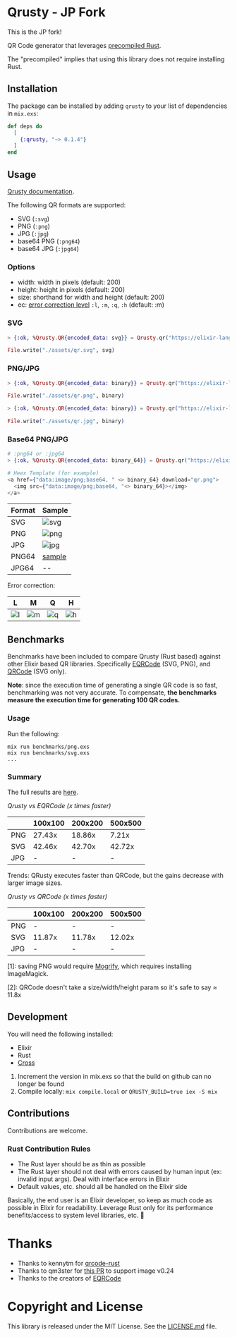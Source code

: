 # Qrusty - JP Fork

This is the JP fork!

QR Code generator that leverages [precompiled Rust](https://github.com/philss/rustler_precompiled).

The "precompiled" implies that using this library does not require installing Rust.

## Installation

The package can be installed by adding `qrusty` to your list of dependencies in `mix.exs`:

```elixir
def deps do
  [
    {:qrusty, "~> 0.1.4"}
  ]
end
```

## Usage

[Qrusty documentation](https://hexdocs.pm/qrusty/Qrusty.html).

The following QR formats are supported:

- SVG (`:svg`)
- PNG (`:png`)
- JPG (`:jpg`)
- base64 PNG (`:png64`)
- base64 JPG (`:jpg64`)

### Options

- width: width in pixels (default: 200)
- height: height in pixels (default: 200)
- size: shorthand for width and height (default: 200)
- ec: [error correction level](https://docs.rs/qrcode/0.6.0/qrcode/types/enum.EcLevel.html#variants) `:l`, `:m`, `:q`, `:h` (default: :m)

### SVG

```elixir
> {:ok, %Qrusty.QR{encoded_data: svg}} = Qrusty.qr("https://elixir-lang.org/", :svg, size: 200)

File.write("./assets/qr.svg", svg)
```

### PNG/JPG

```elixir
> {:ok, %Qrusty.QR{encoded_data: binary}} = Qrusty.qr("https://elixir-lang.org/", :png, width: 200, height: 200)

File.write("./assets/qr.png", binary)

> {:ok, %Qrusty.QR{encoded_data: binary}} = Qrusty.qr("https://elixir-lang.org/", :jpg, width: 200, height: 200)

File.write("./assets/qr.jpg", binary)
```

### Base64 PNG/JPG

```elixir
# :png64 or :jpg64
> {:ok, %Qrusty.QR{encoded_data: binary_64}} = Qrusty.qr("https://elixir-lang.org/", :png64, width: 200, height: 200)

# Heex Template (for example)
<a href={"data:image/png;base64, " <> binary_64} download="qr.png">
  <img src={"data:image/png;base64, "<> binary_64}></img>
</a>
```

| Format | Sample                         |
| ------ | ------------------------------ |
| SVG    | ![ svg ](assets/qr.svg)        |
| PNG    | ![ png ](assets/qr.png)        |
| JPG    | ![ jpg ](assets/qr.jpg)        |
| PNG64  | [ sample ](assets/base65.html) |
| JPG64  | --                             |

Error correction:

| L                          | M                          | Q                          | H                          |
| -------------------------- | -------------------------- | -------------------------- | -------------------------- |
| ![ l ](assets/qr_ec_l.jpg) | ![ m ](assets/qr_ec_m.jpg) | ![ q ](assets/qr_ec_q.jpg) | ![ h ](assets/qr_ec_h.jpg) |

## Benchmarks

Benchmarks have been included to compare Qrusty (Rust based) against other Elixir based QR libraries. Specifically [EQRCode](https://github.com/SiliconJungles/eqrcode) (SVG, PNG), and [QRCode](https://github.com/iodevs/qr_code) (SVG only).

**Note**: since the execution time of generating a single QR code is so fast, benchmarking was not very accurate. To compensate, **the benchmarks measure the execution time for generating 100 QR codes.**

### Usage

Run the following:

```
mix run benchmarks/png.exs
mix run benchmarks/svg.exs
...
```

### Summary

The full results are [here](/BENCHMARKS.md).

_Qrusty vs EQRCode (x times faster)_

|     | 100x100 | 200x200 | 500x500 |
| --- | ------- | ------- | ------- |
| PNG | 27.43x  | 18.86x  | 7.21x   |
| SVG | 42.46x  | 42.70x  | 42.72x  |
| JPG | -       | -       | -       |

Trends: QRusty executes faster than QRCode, but the gains decrease with larger image sizes.

_Qrusty vs QRCode (x times faster)_

|     | 100x100 | 200x200 | 500x500 |
| --- | ------- | ------- | ------- |
| PNG | -       | -       | -       |
| SVG | 11.87x  | 11.78x  | 12.02x  |
| JPG | -       | -       | -       |

[1]: saving PNG would require [Mogrify](https://github.com/elixir-mogrify/mogrify), which requires installing ImageMagick.

[2]: QRCode doesn't take a size/width/height param so it's safe to say ≈ 11.8x

## Development

You will need the following installed:

- Elixir
- Rust
- [Cross](https://github.com/cross-rs/cross)

1. Increment the version in mix.exs so that the build on github can no longer be found
2. Compile locally: `mix compile.local` or `QRUSTY_BUILD=true iex -S mix`

## Contributions

Contributions are welcome.

### Rust Contribution Rules

- The Rust layer should be as thin as possible
- The Rust layer should not deal with errors caused by human input (ex: invalid input args). Deal with interface errors in Elixir
- Default values, etc. should all be handled on the Elixir side

Basically, the end user is an Elixir developer, so keep as much code as possible in Elixir for readability. Leverage Rust only for its performance benefits/access to system level libraries, etc. 🙏

# Thanks

- Thanks to kennytm for [qrcode-rust](https://github.com/kennytm/qrcode-rust)
- Thanks to qm3ster for [this PR](https://github.com/qm3ster/qrcode-rust) to support image v0.24
- Thanks to the creators of [EQRCode](https://github.com/SiliconJungles/eqrcode)

# Copyright and License

This library is released under the MIT License. See the [LICENSE.md](/LICENSE.md) file.
